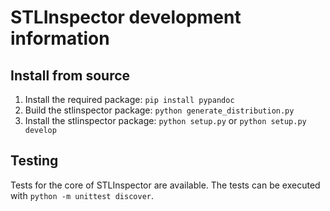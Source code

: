 # STLInspector development information

## Install from source

1. Install the required package: `pip install pypandoc`
2. Build the stlinspector package: `python generate_distribution.py`
3. Install the stlinspector package: `python setup.py` or `python setup.py develop`

## Testing

Tests for the core of STLInspector are available. The tests can be executed with `python -m unittest discover`.
